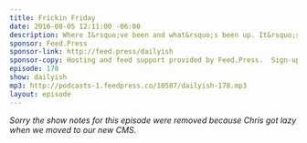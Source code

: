 ```yaml
---
title: Frickin Friday
date: 2016-08-05 12:11:00 -06:00
description: Where I&rsquo;ve been and what&rsquo;s been up. It&rsquo;s another wiener weekend though.
sponsor: Feed.Press
sponsor-link: http://feed.press/dailyish
sponsor-copy: Hosting and feed support provided by Feed.Press.  Sign-up today and try FeedPress on a 14 day trial (no contracts or commitments). Use promo code "dailyish" during checkout to get 10% off your first year.
episode: 178
show: dailyish
mp3: http://podcasts-1.feedpress.co/10587/dailyish-178.mp3
layout: episode
---
```


<em>Sorry the show notes for this episode were removed because Chris got lazy when we moved to our new CMS</em>.

